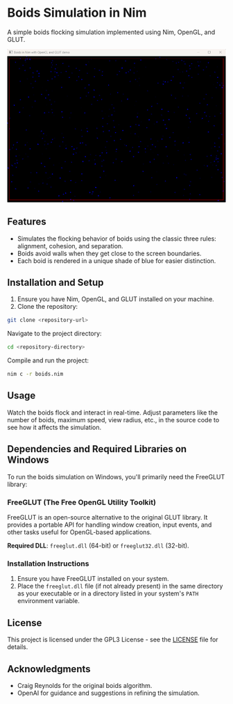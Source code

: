 # Boids Simulation in Nim

A simple boids flocking simulation implemented using Nim, OpenGL, and GLUT.

![Example flocking](BoidsGif.gif)

## Features

- Simulates the flocking behavior of boids using the classic three rules: alignment, cohesion, and separation.
- Boids avoid walls when they get close to the screen boundaries.
- Each boid is rendered in a unique shade of blue for easier distinction.

## Installation and Setup

1. Ensure you have Nim, OpenGL, and GLUT installed on your machine.
2. Clone the repository:

```bash
git clone <repository-url>
```

Navigate to the project directory:

```bash
cd <repository-directory>
```

Compile and run the project:

```bash
nim c -r boids.nim
```

## Usage

Watch the boids flock and interact in real-time.
Adjust parameters like the number of boids, maximum speed, view radius, etc., in the source code to see how it affects the simulation.

## Dependencies and Required Libraries on Windows

To run the boids simulation on Windows, you'll primarily need the FreeGLUT library:

### FreeGLUT (The Free OpenGL Utility Toolkit)

FreeGLUT is an open-source alternative to the original GLUT library. It provides a portable API for handling window creation, input events, and other tasks useful for OpenGL-based applications.

**Required DLL**: `freeglut.dll` (64-bit) or `freeglut32.dll` (32-bit).

### Installation Instructions

1. Ensure you have FreeGLUT installed on your system.
2. Place the `freeglut.dll` file (if not already present) in the same directory as your executable or in a directory listed in your system's `PATH` environment variable.

## License

This project is licensed under the GPL3 License - see the [LICENSE](LICENSE) file for details.

## Acknowledgments

- Craig Reynolds for the original boids algorithm.
- OpenAI for guidance and suggestions in refining the simulation.
